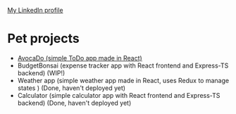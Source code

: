 [My LinkedIn profile](https://www.linkedin.com/in/vucben99/)

# Pet projects

- [AvocaDo (simple ToDo app made in React)](https://chipper-semolina-5d7aae.netlify.app/)
- BudgetBonsai (expense tracker app with React frontend and Express-TS backend) (WIP!)
- Weather app (simple weather app made in React, uses Redux to manage states ) (Done, haven't deployed yet)
- Calculator (simple calculator app with React frontend and Express-TS backend) (Done, haven't deployed yet)
